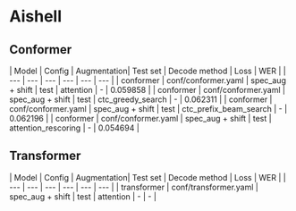 # Aishell

## Conformer
| Model | Config | Augmentation| Test set | Decode method | Loss | WER |
| --- | --- | --- | --- | --- | --- |
| conformer | conf/conformer.yaml | spec_aug + shift | test | attention | - | 0.059858 |
| conformer | conf/conformer.yaml | spec_aug + shift | test | ctc_greedy_search | - | 0.062311 |
| conformer | conf/conformer.yaml | spec_aug + shift | test | ctc_prefix_beam_search | - | 0.062196 |
| conformer | conf/conformer.yaml | spec_aug + shift | test | attention_rescoring | - | 0.054694 |

## Transformer
| Model | Config | Augmentation| Test set | Decode method | Loss | WER |
| --- | --- | --- | --- | --- | --- |
| transformer | conf/transformer.yaml | spec_aug + shift | test | attention | - | - |
